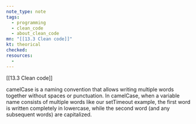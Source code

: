 ```yaml
---
note_type: note
tags:
  - programming
  - clean_code
  - about_clean_code
mn: "[[13.3 Clean code]]"
kt: theorical
checked: 
resources:
  -
---
```

[[13.3 Clean code]]

camelCase is a naming convention that allows writing multiple words together without spaces or punctuation. In camelCase, when a variable name consists of multiple words like our setTimeout example, the first word is written completely in lowercase, while the second word (and any subsequent words) are capitalized.